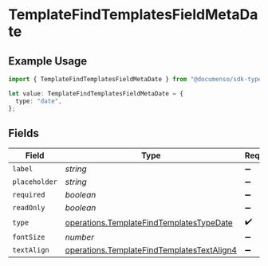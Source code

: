 # TemplateFindTemplatesFieldMetaDate

## Example Usage

```typescript
import { TemplateFindTemplatesFieldMetaDate } from "@documenso/sdk-typescript/models/operations";

let value: TemplateFindTemplatesFieldMetaDate = {
  type: "date",
};
```

## Fields

| Field                                                                                                    | Type                                                                                                     | Required                                                                                                 | Description                                                                                              |
| -------------------------------------------------------------------------------------------------------- | -------------------------------------------------------------------------------------------------------- | -------------------------------------------------------------------------------------------------------- | -------------------------------------------------------------------------------------------------------- |
| `label`                                                                                                  | *string*                                                                                                 | :heavy_minus_sign:                                                                                       | N/A                                                                                                      |
| `placeholder`                                                                                            | *string*                                                                                                 | :heavy_minus_sign:                                                                                       | N/A                                                                                                      |
| `required`                                                                                               | *boolean*                                                                                                | :heavy_minus_sign:                                                                                       | N/A                                                                                                      |
| `readOnly`                                                                                               | *boolean*                                                                                                | :heavy_minus_sign:                                                                                       | N/A                                                                                                      |
| `type`                                                                                                   | [operations.TemplateFindTemplatesTypeDate](../../models/operations/templatefindtemplatestypedate.md)     | :heavy_check_mark:                                                                                       | N/A                                                                                                      |
| `fontSize`                                                                                               | *number*                                                                                                 | :heavy_minus_sign:                                                                                       | N/A                                                                                                      |
| `textAlign`                                                                                              | [operations.TemplateFindTemplatesTextAlign4](../../models/operations/templatefindtemplatestextalign4.md) | :heavy_minus_sign:                                                                                       | N/A                                                                                                      |